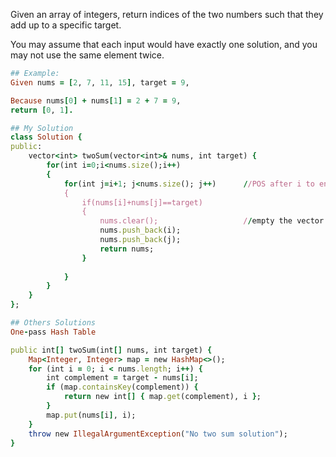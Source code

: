 Given an array of integers, return indices of the two numbers such that they add up to a specific target.

You may assume that each input would have exactly one solution, and you may not use the same element twice.
```ruby
## Example:
Given nums = [2, 7, 11, 15], target = 9,

Because nums[0] + nums[1] = 2 + 7 = 9,
return [0, 1].
```


```ruby
## My Solution
class Solution {
public:
    vector<int> twoSum(vector<int>& nums, int target) {
        for(int i=0;i<nums.size();i++)
        {
            for(int j=i+1; j<nums.size(); j++)      //POS after i to end
            {
                if(nums[i]+nums[j]==target)
                {
                    nums.clear();                   //empty the vector
                    nums.push_back(i);
                    nums.push_back(j);
                    return nums;
                }
                    
            }
        }
    }
};
```


```ruby
## Others Solutions
One-pass Hash Table

public int[] twoSum(int[] nums, int target) {
    Map<Integer, Integer> map = new HashMap<>();
    for (int i = 0; i < nums.length; i++) {
        int complement = target - nums[i];
        if (map.containsKey(complement)) {
            return new int[] { map.get(complement), i };
        }
        map.put(nums[i], i);
    }
    throw new IllegalArgumentException("No two sum solution");
}
```
